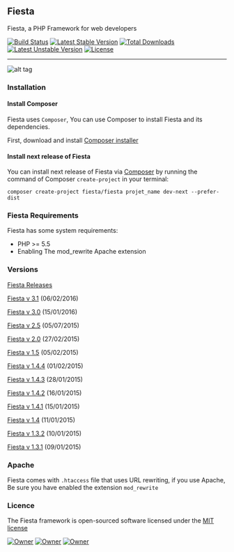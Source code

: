 
## Fiesta

Fiesta, a PHP Framework for web developers

[![Build Status](https://travis-ci.org/fiesta-framework/Fiesta.svg?branch=next)](https://travis-ci.org/fiesta-framework/Fiesta/branches)
[![Latest Stable Version](https://poser.pugx.org/fiesta/fiesta/v/stable)](https://packagist.org/packages/fiesta/fiesta) 
[![Total Downloads](https://poser.pugx.org/fiesta/fiesta/downloads)](https://packagist.org/packages/fiesta/fiesta) 
[![Latest Unstable Version](https://poser.pugx.org/fiesta/fiesta/v/unstable)](https://packagist.org/packages/fiesta/fiesta) 
[![License](https://poser.pugx.org/fiesta/fiesta/license)](https://packagist.org/packages/fiesta/fiesta)
<!--[![Monthly Downloads](https://poser.pugx.org/fiesta/fiesta/d/monthly)](https://packagist.org/packages/fiesta/fiesta)-->
<!-- [![Scrutinizer Code Quality](https://scrutinizer-ci.com/g/fiesta-framework/Fiesta/badges/quality-score.png?b=master)](https://scrutinizer-ci.com/g/fiesta-framework/Fiesta/?branch=master) -->

-----

![alt tag](https://raw.githubusercontent.com/fiesta-framework/Fiesta/master/app/resources/images/window.png)

### Installation

#### Install Composer

Fiesta uses `Composer`, You can use Composer  to install Fiesta and its dependencies.

First, download and install [Composer installer](https://getcomposer.org/)

#### Install next release of Fiesta

You can install next release of Fiesta via [Composer](https://getcomposer.org/) by running the command of Composer `create-project` in your terminal:

	composer create-project fiesta/fiesta projet_name dev-next --prefer-dist
	

### Fiesta Requirements

Fiesta has some system requirements:
* PHP >= 5.5
* Enabling The mod_rewrite Apache extension

### Versions

[Fiesta Releases](https://github.com/fiesta-framework/Fiesta/releases)

[Fiesta v 3.1](https://github.com/fiesta-framework/Fiesta/releases/tag/3.1.0) (06/02/2016)

[Fiesta v 3.0](https://github.com/fiesta-framework/Fiesta/releases/tag/3.0.0) (15/01/2016)

[Fiesta v 2.5](https://github.com/fiesta-framework/Fiesta/releases/tag/2.5.0.236) (05/07/2015)

[Fiesta v 2.0](https://github.com/fiesta-framework/Fiesta/releases/tag/2.0.0.1) (27/02/2015)

[Fiesta v 1.5](https://github.com/fiesta-framework/Fiesta/releases/tag/1.5.0) (05/02/2015)
 
[Fiesta v 1.4.4](https://github.com/fiesta-framework/Fiesta/releases/tag/1.4.4) (01/02/2015)
 
[Fiesta v 1.4.3](https://github.com/fiesta-framework/Fiesta/releases/tag/1.4.3) (28/01/2015)
 
[Fiesta v 1.4.2](https://github.com/fiesta-framework/Fiesta/releases/tag/1.4.2) (16/01/2015)
 
[Fiesta v 1.4.1](https://github.com/fiesta-framework/Fiesta/releases/tag/1.4.1) (15/01/2015)
 
[Fiesta v 1.4](https://github.com/fiesta-framework/Fiesta/releases/tag/1.4.0) (11/01/2015)
 
[Fiesta v 1.3.2](https://github.com/fiesta-framework/Fiesta/releases/tag/1.3.2) (10/01/2015)
 
[Fiesta v 1.3.1](https://github.com/fiesta-framework/Fiesta/releases/tag/1.3.1) (09/01/2015)


###  Apache

Fiesta comes with `.htaccess` file that uses URL rewriting, if you use Apache, Be sure you have enabled the extension `mod_rewrite`


### Licence

The Fiesta framework is open-sourced software licensed under the [MIT license](http://opensource.org/licenses/MIT)

[![Owner](https://img.shields.io/badge/created%20by-Youssef%20Had-blue.svg)](https://github.com/youssefhad)
[![Owner](https://img.shields.io/badge/copyright-2014--2016-red.svg)](https://github.com/fiesta-framework/Fiesta)
[![Owner](https://img.shields.io/badge/launched-10%2F10%2F2014-ff2f6c.svg)](https://github.com/fiesta-framework/Fiesta)

